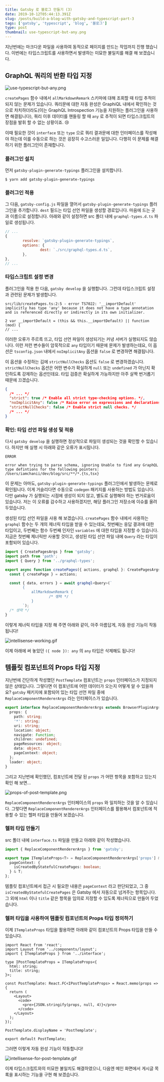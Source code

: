 ```yaml
---
title: Gatsby 로 블로그 만들기 (3)
date: 2019-10-12T05:44:13.391Z
slug: /posts/build-a-blog-with-gatsby-and-typescript-part-3
tags: ['gatsby', 'typescript', 'blog', '블로그']
type: post
thumbnail: use-typescript-but-any.png
---
```


지난번에는 마크다운 파일을 사용하여 동적으로 페이지를 만드는 작업까지 진행 했습니다. 이번에는 타입스크립트를 사용하면서 발생하는 미묘한 불일치를 해결 해 보겠습니다.

<!-- end -->

## GraphQL 쿼리의 반환 타입 지정

![use-typescript-but-any.png](use-typescript-but-any.png)

`createPages` 함수 내에서 `allMarkdownRemark` 스키마에 대해 조회할 때 타입 추적이 되지 않는 문제가 있습니다. 쿼리문에 대한 자동 완성은 GraphiQL 내에서 확인하는 것으로 차치하더라도(이는 GraphQL Introspection 기능을 지원하는 플러그인을 사용하면 해결됩니다), 쿼리 이후 데이터를 핸들링 할 때 `any` 로 추적이 되면 타입스크립트의 장점을 발휘 할 수 없는 상황이죠. 😢

이때 필요한 것이 `interface` 또는 `type` 으로 쿼리 결과문에 대한 인터페이스를 작성해야 하는데 이를 수동으로 하는 것은 굉장히 수고스러운 일입니다. 다행히 이 문제를 해결하기 위한 플러그인이 존재합니다.

### 플러그인 설치

먼저 `gatsby-plugin-generate-typings` 플러그인을 설치합니다.

    $ yarn add gatsby-plugin-generate-typings

### 플러그인 적용

그 다음, `gatsby-config.js` 파일을 열어서 `gatsby-plugin-generate-typings` 플러그인을 추가합니다. `dest` 필드는 타입 선언 파일을 생성할 경로입니다. 마음에 드는 곳과 이름으로 설정합니다. 아래와 같이 설정하면 src 폴더 내에 `graphql-types.d.ts` 파일로 생성됩니다.

```js
// ...
{
        resolve: `gatsby-plugin-generate-typings`,
        options: {
                dest: `./src/graphql-types.d.ts`,
        },
},
// ...
```

### 타입스크립트 설정 변경

플러그인을 적용 한 다음, `gatsby develop` 을 실행합니다. 그런데 타입스크립트 설정과 관련된 문제가 발생합니다.

    src/lib/createPages.ts:2:5 - error TS7022: '__importDefault' implicitly has type 'any' because it does not have a type annotation and is referenced directly or indirectly in its own initializer.

    2 var __importDefault = (this && this.__importDefault) || function (mod) {
    // ...

이러한 오류가 주르륵 뜨고, 타입 선언 파일이 생성되기는 커녕 서버가 실행되지도 않습니다. 이런 저런 변수들이 암묵적으로 `any` 타입이기 때문에 문제가 발생하는데요, 이 옵션은 `tsconfig.json` 내에서 `noImplicitAny` 옵션을 `false` 로 변경하면 해결됩니다.

이 옵션을 수정하는 김에 `strictNullChecks` 옵션도 `false` 로 변경하겠습니다. `strictNullChecks` 옵션은 어떤 변수가 확실하게 `null` 또는 `undefined` 가 아닌지 확인하도록 강제하는 옵션인데요. 타입 검증은 확실하게 가능하지만 아주 살짝 번거롭기 때문에 끄겠습니다.

```json
{
  /* ... */
  "strict": true /* Enable all strict type-checking options. */,
  "noImplicitAny": false /* Raise error on expressions and declarations with an implied 'any' type. */,
  "strictNullChecks": false /* Enable strict null checks. */
  /* ... */
}
```

### 확인: 타입 선언 파일 생성 및 적용

다시 `gatsby develop` 을 실행하면 정상적으로 파일이 생성되는 것을 확인할 수 있습니다. 하지만 매 실행 시 아래와 같은 오류가 표시됩니다.

    ERROR

    error when trying to parse schema, ignoring Unable to find any GraphQL type defintions for the following pointers: /Users/iamchanii/dev/blog/src/**/*.{ts,tsx}

이 문제는 아마도, `gatsby-plugin-generate-typings` 플러그인에서 발생하는 문제로 확인됩니다. 이게 거슬리다면 수동으로 `codegen` 패키지를 사용하는 방법도 있습니다. 다만 gatsby 가 실행되는 시점에 생성이 되지 않고, 별도로 실행해야 하는 번거로움이 있습니다. 저는 이 오류를 감수하고 사용하겠지만, 해당 플러그인 저장소에 이슈를 올려두었습니다.

생성된 타입 선언 파일을 사용 해 보겠습니다. `createPages` 함수 내에서 사용하는 `graphql` 함수는 두 개의 제너릭 타입을 받을 수 있는데요, 첫번째는 응답 결과에 대한 타입이고, 두번째는 함수 두번째 인자인 `variables` 에 대한 타입을 지정할 수 있습니다. 지금은 첫번째 제너릭만 사용할 것이고, 생성된 타입 선언 파일 내에 `Query` 라는 타입이 포함되어 있습니다.

```ts
import { CreatePagesArgs } from 'gatsby';
import path from 'path';
import { Query } from '../graphql-types';

export async function createPages({ actions, graphql }: CreatePagesArgs) {
  const { createPage } = actions;

  const { data, errors } = await graphql<Query>(`
        {
            allMarkdownRemark {
                    /* 생략 */
            }
        `);
  /* 생략 */
}
```

이렇게 제너릭 타입을 지정 해 주면 아래와 같이, 아주 아름답게, 자동 완성 기능이 작동됩니다!

![intellisense-working.gif](intellisense-working.gif)

이제 아래에 써 놓았던 `({ node }): any` 의 `any` 타입은 삭제해도 됩니다!

## 템플릿 컴포넌트의 Props 타입 지정

지난번에 간단하게 작성했던 `PostTemplate` 컴포넌트는 `props` 인터페이스가 지정되지 않은 상태입니다. 그렇다면 이 컴포넌트에 어떤 데이터가 오는지 어떻게 알 수 있을까요? `gatsby` 패키지에 포함되어 있는 타입 선언 파일 중에 `ReplaceComponentRendererArgs` 라는 인터페이스가 있습니다.

```ts
export interface ReplaceComponentRendererArgs extends BrowserPluginArgs {
  props: {
    path: string;
    '*': string;
    uri: string;
    location: object;
    navigate: Function;
    children: undefined;
    pageResources: object;
    data: object;
    pageContext: object;
  };
  loader: object;
}
```

그리고 지난번에 확인했던, 컴포넌트에 전달 된 `props` 가 어떤 항목을 포함하고 있는지 확인 해 보면...

![props-of-post-template.png](props-of-post-template.png)

`ReplaceComponentRendererArgs` 인터페이스의 `props` 와 일치하는 것을 알 수 있습니다. 그렇다면 `ReplaceComponentRendererArgs` 인터페이스를 활용해서 컴포넌트에 적용할 수 있는 헬퍼 타입을 만들어 보겠습니다.

### 헬퍼 타입 만들기

src 폴더 내에 `interface.ts` 파일을 만들고 아래와 같이 작성했습니다.

```ts
import { ReplaceComponentRendererArgs } from 'gatsby';

export type ITemplateProps<T> = ReplaceComponentRendererArgs['props'] & {
  pageContext: {
    isCreatedByStatefulCreatePages: boolean;
  } & T;
};
```

템플릿 컴포넌트에서 접근 시 필요한 내용은 `pageContext` 라고 판단되었고, 그 중 `isCreatedByStatefulCreatePages` 은 Gatsby 에서 자동으로 넘겨주는 항목입니다. 그 외에 `html` 이나 `title` 같은 항목을 임의로 지정할 수 있도록 제너릭으로 만들어 두었습니다.

### 헬퍼 타입을 사용하여 템플릿 컴포넌트의 Props 타입 정의하기

이제 `ITemplateProps` 타입을 활용하면 아래와 같이 컴포넌트의 Props 타입을 만들 수 있습니다.

```tsx
import React from 'react';
import Layout from '../components/layout';
import { ITemplateProps } from '../interface';

type IPostTemplateProps = ITemplateProps<{
  html: string;
  title: string;
}>;

const PostTemplate: React.FC<IPostTemplateProps> = React.memo(props => {
  return (
    <Layout>
      <code>
        <pre>{JSON.stringify(props, null, 4)}</pre>
      </code>
    </Layout>
  );
});

PostTemplate.displayName = 'PostTemplate';

export default PostTemplate;
```

그러면 이렇게 자동 완성 기능이 작동합니다!

![intellisense-for-post-template.gif](intellisense-for-post-template.gif)

이제 타입스크립트와의 미묘한 불일치도 해결하였으니, 다음엔 메인 화면에서 게시글 목록을 표시하는 기능을 구현 해 보겠습니다.
